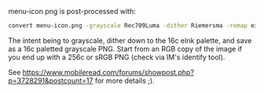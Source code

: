 menu-icon.png is post-processed with:

```bash
convert menu-icon.png -grayscale Rec709Luma -dither Riemersma -remap eink_cmap.gif -quality 75 png:menu-icon-grayscale.png
```

The intent being to grayscale, dither down to the 16c eInk palette, and save as a 16c paletted grayscale PNG.
Start from an RGB copy of the image if you end up with a 256c or sRGB PNG (check via IM's identify tool).

See https://www.mobileread.com/forums/showpost.php?p=3728291&postcount=17 for more details ;).

